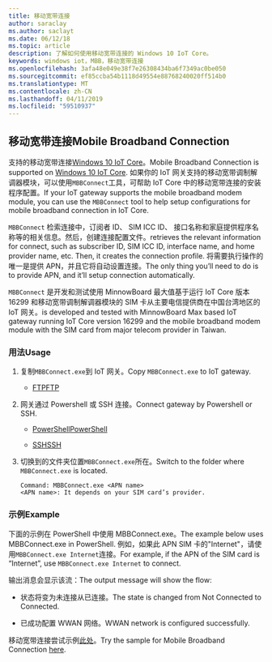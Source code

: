 ```yaml
---
title: 移动宽带连接
author: saraclay
ms.author: saclayt
ms.date: 06/12/18
ms.topic: article
description: 了解如何使用移动宽带连接的 Windows 10 IoT Core。
keywords: windows iot，MBB，移动宽带连接
ms.openlocfilehash: 3afa48e049e38f7e26308434ba6f7349ac0be050
ms.sourcegitcommit: ef85ccba54b1118d49554e88768240020ff514b0
ms.translationtype: MT
ms.contentlocale: zh-CN
ms.lasthandoff: 04/11/2019
ms.locfileid: "59510937"
---
```

## <a name="mobile-broadband-connection"></a><span data-ttu-id="cbf16-104">移动宽带连接</span><span class="sxs-lookup"><span data-stu-id="cbf16-104">Mobile Broadband Connection</span></span>

<span data-ttu-id="cbf16-105">支持的移动宽带连接[Windows 10 IoT Core](http://windowsondevices.com)。</span><span class="sxs-lookup"><span data-stu-id="cbf16-105">Mobile Broadband Connection is supported on [Windows 10 IoT Core](http://windowsondevices.com).</span></span> <span data-ttu-id="cbf16-106">如果你的 IoT 网关支持的移动宽带调制解调器模块，可以使用`MBBConnect`工具，可帮助 IoT Core 中的移动宽带连接的安装程序配置。</span><span class="sxs-lookup"><span data-stu-id="cbf16-106">If your IoT gateway supports the mobile broadband modem module, you can use the `MBBConnect` tool to help setup configurations for mobile broadband connection in IoT Core.</span></span>

`MBBConnect` <span data-ttu-id="cbf16-107">检索连接中，订阅者 ID、 SIM ICC ID、 接口名称和家庭提供程序名称等的相关信息。然后，创建连接配置文件。</span><span class="sxs-lookup"><span data-stu-id="cbf16-107">retrieves the relevant information for connect, such as subscriber ID, SIM ICC ID, interface name, and home provider name, etc. Then, it creates the connection profile.</span></span> <span data-ttu-id="cbf16-108">将需要执行操作的唯一是提供 APN，并且它将自动设置连接。</span><span class="sxs-lookup"><span data-stu-id="cbf16-108">The only thing you’ll need to do is to provide APN, and it’ll setup connection automatically.</span></span>

`MBBConnect` <span data-ttu-id="cbf16-109">是开发和测试使用 MinnowBoard 最大值基于运行 IoT Core 版本 16299 和移动宽带调制解调器模块的 SIM 卡从主要电信提供商在中国台湾地区的 IoT 网关。</span><span class="sxs-lookup"><span data-stu-id="cbf16-109">is developed and tested with MinnowBoard Max based IoT gateway running IoT Core version 16299 and the mobile broadband modem module with the SIM card from major telecom provider in Taiwan.</span></span>

### <a name="usage"></a><span data-ttu-id="cbf16-110">用法</span><span class="sxs-lookup"><span data-stu-id="cbf16-110">Usage</span></span>

1. <span data-ttu-id="cbf16-111">复制`MBBConnect.exe`到 IoT 网关。</span><span class="sxs-lookup"><span data-stu-id="cbf16-111">Copy `MBBConnect.exe` to IoT gateway.</span></span>

   * [<span data-ttu-id="cbf16-112">FTP</span><span class="sxs-lookup"><span data-stu-id="cbf16-112">FTP</span></span>](https://docs.microsoft.com/windows/iot-core/connect-your-device/ftp)

2. <span data-ttu-id="cbf16-113">网关通过 Powershell 或 SSH 连接。</span><span class="sxs-lookup"><span data-stu-id="cbf16-113">Connect gateway by Powershell or SSH.</span></span>

   * [<span data-ttu-id="cbf16-114">PowerShell</span><span class="sxs-lookup"><span data-stu-id="cbf16-114">PowerShell</span></span>](https://docs.microsoft.com/windows/iot-core/connect-your-device/powershell)

   * [<span data-ttu-id="cbf16-115">SSH</span><span class="sxs-lookup"><span data-stu-id="cbf16-115">SSH</span></span>](https://docs.microsoft.com/windows/iot-core/connect-your-device/SSH)

3. <span data-ttu-id="cbf16-116">切换到的文件夹位置`MBBConnect.exe`所在。</span><span class="sxs-lookup"><span data-stu-id="cbf16-116">Switch to the folder where `MBBConnect.exe` is located.</span></span> 
   ```
   Command: MBBConnect.exe <APN name>
   <APN name>: It depends on your SIM card’s provider. 
   ```

### <a name="example"></a><span data-ttu-id="cbf16-117">示例</span><span class="sxs-lookup"><span data-stu-id="cbf16-117">Example</span></span>
<span data-ttu-id="cbf16-118">下面的示例在 PowerShell 中使用 MBBConnect.exe。</span><span class="sxs-lookup"><span data-stu-id="cbf16-118">The example below uses MBBConnect.exe in PowerShell.</span></span> <span data-ttu-id="cbf16-119">例如，如果此 APN SIM 卡的"Internet"，请使用`MBBConnect.exe Internet`连接。</span><span class="sxs-lookup"><span data-stu-id="cbf16-119">For example, if the APN of the SIM card is “Internet”, use `MBBConnect.exe Internet` to connect.</span></span>
 
<span data-ttu-id="cbf16-120">输出消息会显示该流：</span><span class="sxs-lookup"><span data-stu-id="cbf16-120">The output message will show the flow:</span></span>

* <span data-ttu-id="cbf16-121">状态将变为未连接从已连接。</span><span class="sxs-lookup"><span data-stu-id="cbf16-121">The state is changed from Not Connected to Connected.</span></span> 

* <span data-ttu-id="cbf16-122">已成功配置 WWAN 网络。</span><span class="sxs-lookup"><span data-stu-id="cbf16-122">WWAN network is configured successfully.</span></span>

<span data-ttu-id="cbf16-123">移动宽带连接尝试示例[此处](https://github.com/ms-iot/iot-utilities/tree/master/MBBConnect)。</span><span class="sxs-lookup"><span data-stu-id="cbf16-123">Try the sample for Mobile Broadband Connection [here](https://github.com/ms-iot/iot-utilities/tree/master/MBBConnect).</span></span>
